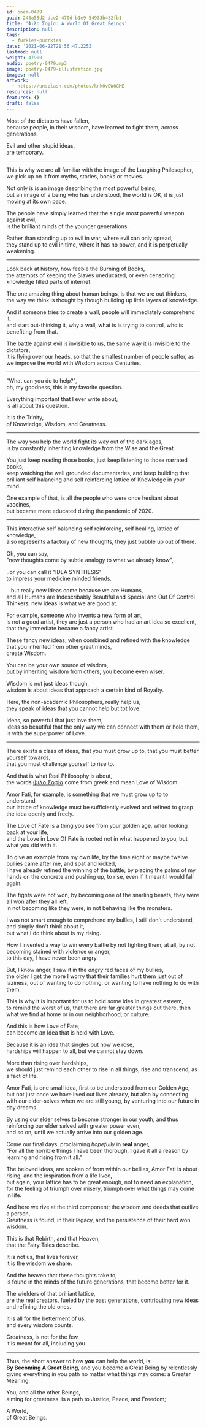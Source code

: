 ```yaml
---
id: poem-0479
guid: 243a55d2-dce2-470d-b1e9-54933b432fb1
title: 'Φιλο Σοφία: A World Of Great Beings'
description: null
tags:
  - furkies-purrkies
date: '2021-06-22T21:56:47.225Z'
lastmod: null
weight: 47900
audio: poetry-0479.mp3
image: poetry-0479-illustration.jpg
images: null
artwork:
  - https://unsplash.com/photos/knk0vDW0GME
resources: null
features: {}
draft: false
---
```


Most of the dictators have fallen,\
because people, in their wisdom, have learned to fight them, across generations.

Evil and other stupid ideas,\
are temporary.

---

This is why we are all familiar with the image of the Laughing Philosopher,\
we pick up on it from myths, stories, books or movies.

Not only is is an image describing the most powerful being,\
but an image of a being who has understood, the world is OK, it is just moving at its own pace.

The people have simply learned that the single most powerful weapon against evil,\
is the brilliant minds of the younger generations.

Rather than standing up to evil in war, where evil can only spread,\
they stand up to evil in time, where it has no power, and it is perpetually weakening.

---

Look back at history, how feeble the Burning of Books,\
the attempts of keeping the Slaves uneducated, or even censoring knowledge filled parts of internet.

The one amazing thing about human beings, is that we are out thinkers,\
the way we think is thought by though building up little layers of knowledge.

And if someone tries to create a wall, people will immediately comprehend it,\
and start out-thinking it, why a wall, what is is trying to control, who is benefiting from that.

The battle against evil is invisible to us, the same way it is invisible to the dictators,\
it is flying over our heads, so that the smallest number of people suffer, as we improve the world with Wisdom across Centuries.

---

"What can you do to help?",\
oh, my goodness, this is my favorite question.

Everything important that I ever write about,\
is all about this question.

It is the Trinity,\
of Knowledge, Wisdom, and Greatness.

---

The way you help the world fight its way out of the dark ages,\
is by constantly inheriting knowledge from the Wise and the Great.

You just keep reading those books, just keep listening to those narrated books,\
keep watching the well grounded documentaries, and keep building that brilliant self balancing and self reinforcing lattice of Knowledge in your mind.

One example of that, is all the people who were once hesitant about vaccines,\
but became more educated during the pandemic of 2020.

---

This interactive self balancing self reinforcing, self healing, lattice of knowledge,\
also represents a factory of new thoughts, they just bubble up out of there.

Oh, you can say,\
"new thoughts come by subtle analogy to what we already know",

..or you can call it "IDEA SYNTHESIS"\
to impress your medicine minded friends.

...but really new ideas come because we are Humans,\
and all Humans are Indescribably Beautiful and Special and Out Of Control Thinkers; new ideas is what we are good at.

For example, someone who invents a new form of art,\
is not a good artist, they are just a person who had an art idea so excellent, that they immediate became a fancy artist.

These fancy new ideas, when combined and refined with the knowledge that you inherited from other great minds,\
create Wisdom.

You can be your own source of wisdom,\
but by inheriting wisdom from others, you become even wiser.

Wisdom is not just ideas though,\
wisdom is about ideas that approach a certain kind of Royalty.

Here, the non-academic Philosophers, really help us,\
they speak of ideas that you cannot help but tot love.

Ideas, so powerful that just love them,\
ideas so beautiful that the only way we can connect with them or hold them, is with the superpower of Love.

---

There exists a class of ideas, that you must grow up to, that you must better yourself towards,\
that you must challenge yourself to rise to.

And that is what Real Philosophy is about,\
the words [Φιλο Σοφία](https://en.wikipedia.org/wiki/Philosophy) come from greek and mean Love of Wisdom.

Amor Fati, for example, is something that we must grow up to to understand,\
our lattice of knowledge must be sufficiently evolved and refined to grasp the idea openly and freely.

The Love of Fate is a thing you see from your golden age, when looking back at your life,\
and the Love in Love Of Fate is rooted not in what happened to you, but what you did with it.

To give an example from my own life, by the time eight or maybe twelve bullies came after me, and spat and kicked,\
I have already refined the winning of the battle; by placing the palms of my hands on the concrete and pushing up, to rise, even if it meant I would fall again.

The fights were not won, by becoming one of the snarling beasts, they were all won after they all left,\
in not becoming like they were, in not behaving like the monsters.

I was not smart enough to comprehend my bullies, I still don't understand, and simply don't think about it,\
but what I do think about is my rising.

How I invented a way to win every battle by not fighting them, at all, by not becoming stained with violence or anger,\
to this day, I have never been angry.

But, I know anger, I saw it in the *angry* red faces of my bullies,\
the older I get the more I worry that their families hurt them just out of laziness, out of wanting to do nothing, or wanting to have nothing to do with them.

This is why it is important for us to hold some ides in greatest esteem,\
to remind the worst of us, that there are far greater things out there, then what we find at home or in our neighborhood, or culture.

And this is how Love of Fate,\
can become an Idea that is held with Love.

Because it is an idea that singles out how we rose,\
hardships will happen to all, but we cannot stay down.

More than rising over hardships,\
we should just remind each other to rise in all things, rise and transcend, as a fact of life.

Amor Fati, is one small idea, first to be understood from our Golden Age,\
but not just once we have lived out lives already, but also by connecting with our elder-selves when we are still young, by venturing into our future in day dreams.

By using our elder selves to become stronger in our youth, and thus reinforcing our elder selved with greater power even,\
and so on, until we actually arrive into our golden age.

Come our final days, proclaiming *hopefully* in **real** anger,\
"For all the horrible things I have been thorough, I gave it all a reason by learning and rising from it all."

The beloved ideas, are spoken of from within our bellies, Amor Fati is about rising, and the inspiration from a life lived,\
but again, your lattice has to be great enough, not to need an explanation, for the feeling of triumph over misery, triumph over what things may come in life.

And here we rive at the third component; the wisdom and deeds that outlive a person,\
Greatness is found, in their legacy, and the persistence of their hard won wisdom.

This is that Rebirth, and that Heaven,\
that the Fairy Tales describe.

It is not us, that lives forever,\
it is the wisdom we share.

And the heaven that these thoughts take to,\
is found in the minds of the future generations, that become better for it.

The wielders of that brilliant lattice,\
are the real creators, fueled by the past generations, contributing new ideas and refining the old ones.

It is all for the betterment of us,\
and every wisdom counts.

Greatness, is not for the few,\
it is meant for all, including you.

---

Thus, the short answer to how **you** can help the world, is:\
**By Becoming A Great Being**, and you become a Great Being by relentlessly giving everything in you path no matter what things may come: a Greater Meaning.

You, and all the other Beings,\
aiming for greatness, is a path to Justice, Peace, and Freedom;

A World,\
of Great Beings.
